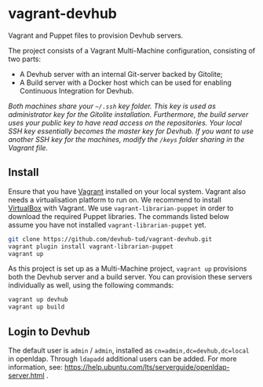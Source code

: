 # vagrant-devhub
Vagrant and Puppet files to provision Devhub servers.

The project consists of a Vagrant Multi-Machine configuration, consisting of two parts:
* A Devhub server with an internal Git-server backed by Gitolite;
* A Build server with a Docker host which can be used for enabling Continuous Integration for Devhub.

*Both machines share your `~/.ssh` key folder.
This key is used as administrator key for the Gitolite installation.
Furthermore, the build server uses your public key to have read access on the repositories.
Your local SSH key essentially becomes the master key for Devhub.
If you want to use another SSH key for the machines, modify the `/keys` folder sharing in the Vagrant file.*

## Install
Ensure that you have [Vagrant](https://www.vagrantup.com) installed on your local system.
Vagrant also needs a virtualisation platform to run on. We recommend to install [VirtualBox](https://www.virtualbox.org) with Vagrant.
We use `vagrant-librarian-puppet` in order to download the required Puppet libraries.
The commands listed below assume you have not installed `vagrant-librarian-puppet` yet.

```sh
git clone https://github.com/devhub-tud/vagrant-devhub.git
vagrant plugin install vagrant-librarian-puppet
vagrant up
```

As this project is set up as a Multi-Machine project, `vagrant up` provisions both the Devhub server and a build server.
You can provision these servers individually as well, using the following commands:

```sh
vagrant up devhub
vagrant up build
```

## Login to Devhub
The default user is `admin` / `admin`, installed as `cn=admin,dc=devhub,dc=local` in openldap.
Through `ldapadd` additional users can be added.
For more information, see: https://help.ubuntu.com/lts/serverguide/openldap-server.html .
